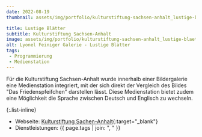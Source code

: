 ```yaml
---
date: 2022-08-19
thumbnail: assets/img/portfolio/kulturstiftung-sachsen-anhalt_lustige-blaetter-preview.webp

title: Lustige Blätter
subtitle: Kulturstiftung Sachsen-Anhalt
image: assets/img/portfolio/kulturstiftung-sachsen-anhalt_lustige-blaetter.webp
alt: Lyonel Feiniger Galerie - Lustige Blätter
tags: 
 - Programmierung
 - Medienstation
---
```


Für die Kulturstiftung Sachsen-Anhalt wurde innerhalb einer Bildergalerie eine Medienstation integriert, 
mit der sich direkt der Vergleich des Bildes "Das Friedenspfeifchen" darstellen lässt. Diese Medienstation bietet 
zudem eine Möglichkeit die Sprache zwischen Deutsch und Englisch zu wechseln.

{:.list-inline}
- Webseite: [Kulturstiftung Sachen-Anhalt](https://www.kulturstiftung-st.de/){:target="_blank"}
- Dienstleistungen: {{ page.tags | join: ", " }}
